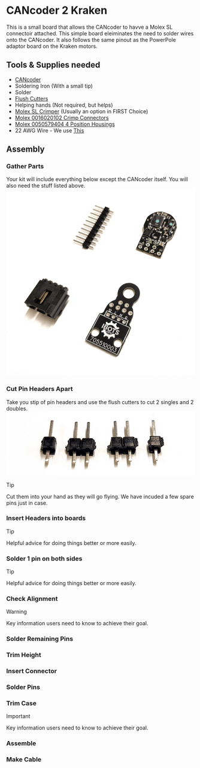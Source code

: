 # CANcoder 2 Kraken

This is a small board that allows the CANcoder to havve a Molex SL connectoir attached. This simple board eleiminates the need to solder wires onto the CANcoder. It also follows the same pinout as the PowerPole adaptor board on the Kraken motors.

## Tools & Supplies needed

- [CANcoder](https://store.ctr-electronics.com/products/cancoder)
- Soldering Iron (With a small tip)
- Solder
- [Flush Cutters](https://www.digikey.com/en/products/detail/american-hakko-products-inc/CHP-170/6228793)
- Helping hands (Not required, but helps)
- [Molex SL Crimper](https://www.digikey.com/en/products/detail/molex/0638118700/1832243) (Usually an option in FIRST Choice)
- [Molex 0016020102 Crimp Connectors](https://www.digikey.com/en/products/detail/molex/0016020102/115053)
- [Molex 0050579404 4 Position Housings](https://www.digikey.com/en/products/detail/molex/0050579404/115057)
- 22 AWG Wire - We use [This](https://www.digikey.com/en/products/detail/alpha-wire/2466C-SL013/12471133)

## Assembly

### Gather Parts

Your kit will include everything below except the CANcoder itself. You will also need the stuff listed above.
![Alttext](/Images/Gather%20Parts.jpg)

### Cut Pin Headers Apart

Take you stip of pin headers and use the flush cutters to cut 2 singles and 2 doubles.
![Alttext](/Images/Cut-Pins.jpg)
> [!TIP]
> Cut them into your hand as they will go flying. We have incuded a few spare pins just in case.

### Insert Headers into boards

> [!TIP]
> Helpful advice for doing things better or more easily.

### Solder 1 pin on both sides

> [!TIP]
> Helpful advice for doing things better or more easily.

### Check Alignment

> [!WARNING]
> Key information users need to know to achieve their goal.

### Solder Remaining Pins

### Trim Height

### Insert Connector

### Solder Pins

### Trim Case

> [!IMPORTANT]
> Key information users need to know to achieve their goal.

### Assemble

### Make Cable



